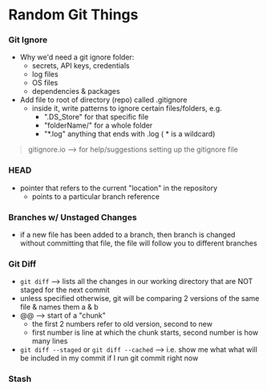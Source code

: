 # Random Git Things

### **Git Ignore**
- Why we'd need a git ignore folder:
  - secrets, API keys, credentials
  - log files
  - OS files
  - dependencies & packages
- Add file to root of directory (repo) called .gitignore
  - inside it, write patterns to ignore certain files/folders, e.g.
    -  ".DS_Store" for that specific file
    - "folderName/" for a whole folder
    - "*.log" anything that ends with .log ( * is a wildcard)

> gitignore.io --> for help/suggestions setting up the gitignore file

### **HEAD**
- pointer that refers to the current "location" in the repository
  - points to a particular branch reference

### **Branches w/ Unstaged Changes**
- if a new file has been added to a branch, then branch is changed without committing that file, the file will follow you to different branches

### **Git Diff** 
- ```git diff``` --> lists all the changes in our working directory that are NOT staged for the next commit
- unless specified otherwise, git will be comparing 2 versions of the same file & names them a & b
- @@ --> start of a "chunk"
  - the first 2 numbers refer to old version, second to new
  - first number is line at which the chunk starts, second number is how many lines
- ```git diff --staged``` or ```git diff --cached``` --> i.e. show me what what will be included in my commit if I run git commit right now

### **Stash**
